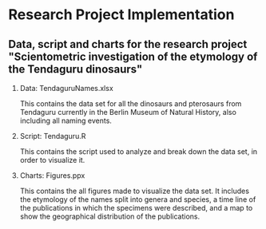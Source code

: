 # Research Project Implementation

## Data, script and charts for the research project "Scientometric investigation of the etymology of the Tendaguru dinosaurs"

1. Data: TendaguruNames.xlsx

	This contains the data set for all the dinosaurs and pterosaurs from Tendaguru currently in the Berlin Museum of Natural History, also including all naming events. 
    
2. Script: Tendaguru.R

	This contains the script used to analyze and break down the data set, in order to visualize it.
    
3. Charts: Figures.ppx

	This contains the all figures made to visualize the data set. It includes the etymology of the names split into genera and species, a time line of the publications in which the specimens were described, and a map to show the geographical distribution of the publications.

